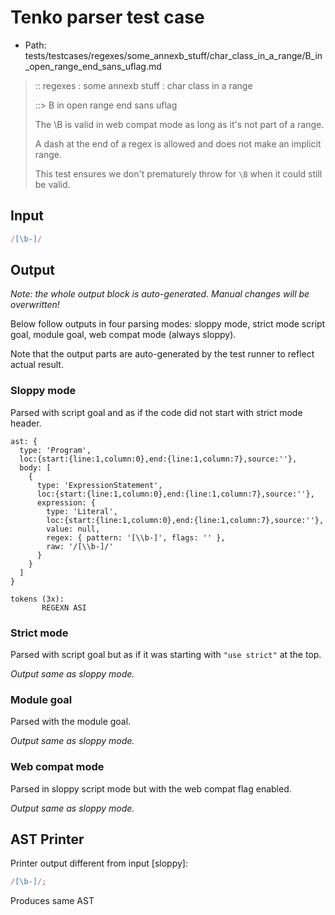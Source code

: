 # Tenko parser test case

- Path: tests/testcases/regexes/some_annexb_stuff/char_class_in_a_range/B_in_open_range_end_sans_uflag.md

> :: regexes : some annexb stuff : char class in a range
>
> ::> B in open range end sans uflag
>
> The \B is valid in web compat mode as long as it's not part of a range.
>
> A dash at the end of a regex is allowed and does not make an implicit range.
>
> This test ensures we don't prematurely throw for `\B` when it could still be valid.

## Input

`````js
/[\b-]/
`````

## Output

_Note: the whole output block is auto-generated. Manual changes will be overwritten!_

Below follow outputs in four parsing modes: sloppy mode, strict mode script goal, module goal, web compat mode (always sloppy).

Note that the output parts are auto-generated by the test runner to reflect actual result.

### Sloppy mode

Parsed with script goal and as if the code did not start with strict mode header.

`````
ast: {
  type: 'Program',
  loc:{start:{line:1,column:0},end:{line:1,column:7},source:''},
  body: [
    {
      type: 'ExpressionStatement',
      loc:{start:{line:1,column:0},end:{line:1,column:7},source:''},
      expression: {
        type: 'Literal',
        loc:{start:{line:1,column:0},end:{line:1,column:7},source:''},
        value: null,
        regex: { pattern: '[\\b-]', flags: '' },
        raw: '/[\\b-]/'
      }
    }
  ]
}

tokens (3x):
       REGEXN ASI
`````

### Strict mode

Parsed with script goal but as if it was starting with `"use strict"` at the top.

_Output same as sloppy mode._

### Module goal

Parsed with the module goal.

_Output same as sloppy mode._

### Web compat mode

Parsed in sloppy script mode but with the web compat flag enabled.

_Output same as sloppy mode._

## AST Printer

Printer output different from input [sloppy]:

````js
/[\b-]/;
````

Produces same AST
